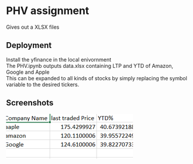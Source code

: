 # PHV assignment

Gives out a XLSX files



## Deployment
Install the yfinance in the local enivornment  
The PHV.ipynb outputs data.xlsx containing LTP and YTD of Amazon, Google and Apple    
This can be expanded to all kinds of stocks by simply replacing the symbol variable to the desired tickers.




## Screenshots

![App Screenshot](https://github.com/brackster/PHV-assignment/blob/main/git.png?raw=true)
